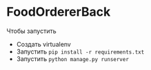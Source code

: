 # FoodOrdererBack

Чтобы запустить
* Создать virtualenv
* Запустить `pip install -r requirements.txt`
* Запустить `python manage.py runserver`